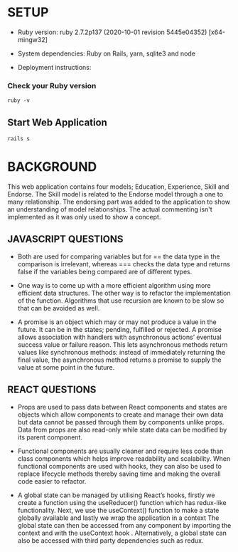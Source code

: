 # SETUP

* Ruby version: ruby 2.7.2p137 (2020-10-01 revision 5445e04352) [x64-mingw32]

* System dependencies: Ruby on Rails, yarn, sqlite3 and node

* Deployment instructions: 
### Check your Ruby version

```shell
ruby -v
```

## Start Web Application

```shell
rails s
```


# BACKGROUND
This web application contains four models; Education, Experience, Skill and Endorse. The Skill model is related to the Endorse model through a one to many relationship. The endorsing part was added to the application to show an understanding of model relationships. The actual commenting isn't implemented as it was only used to show a concept.

## JAVASCRIPT QUESTIONS
* Both are used for comparing variables but for == the data type in the comparison is irrelevant, whereas === checks the data type and returns false if the variables being compared are of different types.

* One way is to come up with a more efficient algorithm using more efficient data structures. The other way is to refactor the implementation of the function. Algorithms that use recursion are known to be slow so that can be avoided as well. 

* A promise is an object which may or may not produce a value in the future. It can be in the states; pending, fulfilled or rejected.  A promise allows association with handlers with asynchronous actions’ eventual success value or failure reason. This lets asynchronous methods return values like synchronous methods: instead of immediately returning the final value, the asynchronous method returns a promise to supply the value at some point in the future.

## REACT QUESTIONS
* Props are used to pass data between React components and states are objects which allow components to create and manage their own data but data cannot be passed through them by components unlike props. Data from props are also read-only while state data can be modified by its parent component.

* Functional components are usually cleaner and require less code than class components which helps improve readability and scalability. When functional components are used with hooks, they can also be used to replace lifecycle methods thereby saving time and making the overall code easier to refactor.

* A global state can be managed by utilising React’s hooks, firstly we create a function using the useReducer() function which has redux-like functionality. Next, we use the useContext() function to make a state globally available and lastly we wrap the application in a context The global state can then be accessed from any component by importing the context and with the useContext hook . Alternatively, a global state can also be accessed with third party dependencies such as redux. 
